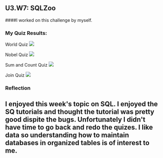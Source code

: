 ## U3.W7: SQLZoo

####I worked on this challenge by myself.



### My Quiz Results:
<p>World Quiz
	<img src="images/sqlzoo_quiz1.jpg"></a></p>

<p>Nobel Quiz
<a href="/week-7/imgs/sqlzoo_quiz2.jpg" target="_blank">
	<img src="images/sqlzoo_quiz2.jpg"></a></p>

<p>Sum and Count Quiz
<a href="/week-7/imgs/sqlzoo_quiz3.jpg" target="_blank">
	<img src="images/sqlzoo_quiz3.jpg"></a></p>

<p>Join Quiz
<a href="/week-7/imgs/sqlzoo_quiz4.jpg" target="_blank">
	<img src="images/sqlzoo_quiz4.jpg"></a></p>



### Reflection
## I enjoyed this week's topic on SQL. I enjoyed the SQ tutorials and thought the tutorial was pretty good dispite the bugs. Unfortunately I didn't have time to go back and redo the quizes. I like data so understanding how to maintain databases in organized tables is of interest to me. 